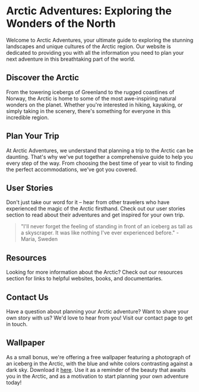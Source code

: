 <!--font:Lato-->

# Arctic Adventures: Exploring the Wonders of the North

Welcome to Arctic Adventures, your ultimate guide to exploring the stunning landscapes and unique cultures of the Arctic region. Our website is dedicated to providing you with all the information you need to plan your next adventure in this breathtaking part of the world.

## Discover the Arctic

From the towering icebergs of Greenland to the rugged coastlines of Norway, the Arctic is home to some of the most awe-inspiring natural wonders on the planet. Whether you're interested in hiking, kayaking, or simply taking in the scenery, there's something for everyone in this incredible region.

## Plan Your Trip

At Arctic Adventures, we understand that planning a trip to the Arctic can be daunting. That's why we've put together a comprehensive guide to help you every step of the way. From choosing the best time of year to visit to finding the perfect accommodations, we've got you covered.

## User Stories

Don't just take our word for it – hear from other travelers who have experienced the magic of the Arctic firsthand. Check out our user stories section to read about their adventures and get inspired for your own trip.

> "I'll never forget the feeling of standing in front of an iceberg as tall as a skyscraper. It was like nothing I've ever experienced before." - Maria, Sweden

## Resources

Looking for more information about the Arctic? Check out our resources section for links to helpful websites, books, and documentaries.

## Contact Us

Have a question about planning your Arctic adventure? Want to share your own story with us? We'd love to hear from you! Visit our contact page to get in touch.

## Wallpaper

As a small bonus, we're offering a free wallpaper featuring a photograph of an iceberg in the Arctic, with the blue and white colors contrasting against a dark sky. Download it [here](#). Use it as a reminder of the beauty that awaits you in the Arctic, and as a motivation to start planning your own adventure today!

<!--

Write me content for website with wallpaper which alt text is:

"A photograph of an iceberg in the Arctic, with the blue and white colors contrasting against a dark sky."

The name/title of the page should not be 1:1 copy of the alt text but rather a real content of the website which is using this wallpaper.

- Use markdown format 
- Start with heading
- Heading should be short and concise
- The content should look like a real website 
- The website should not be about the wallpaper, wallpaper is just a related background
- Heading should be contain work "wallpaper" or "background"
- Include real sections like references, contact, user stories, etc. use things relevant to the page purpose.
- Feel free to use structure like headings, bullets, numbering, blockquotes, paragraphs, horizontal lines, etc.
- You can use formatting like bold or _italic_
- You can include UTF-8 emojis
- Links should be only #hash anchors (and you can refer to the document itself)
- Do not include images


---


# Arctic Adventures: Exploring the Wonders of the North

Welcome to Arctic Adventures, your ultimate guide to exploring the stunning landscapes and unique cultures of the Arctic region. Our website is dedicated to providing you with all the information you need to plan your next adventure in this breathtaking part of the world.

## Discover the Arctic

From the towering icebergs of Greenland to the rugged coastlines of Norway, the Arctic is home to some of the most awe-inspiring natural wonders on the planet. Whether you're interested in hiking, kayaking, or simply taking in the scenery, there's something for everyone in this incredible region.

## Plan Your Trip

At Arctic Adventures, we understand that planning a trip to the Arctic can be daunting. That's why we've put together a comprehensive guide to help you every step of the way. From choosing the best time of year to visit to finding the perfect accommodations, we've got you covered.

## User Stories

Don't just take our word for it – hear from other travelers who have experienced the magic of the Arctic firsthand. Check out our user stories section to read about their adventures and get inspired for your own trip.

> "I'll never forget the feeling of standing in front of an iceberg as tall as a skyscraper. It was like nothing I've ever experienced before." - Maria, Sweden

## Resources

Looking for more information about the Arctic? Check out our resources section for links to helpful websites, books, and documentaries.

## Contact Us

Have a question about planning your Arctic adventure? Want to share your own story with us? We'd love to hear from you! Visit our contact page to get in touch.

## Wallpaper

As a small bonus, we're offering a free wallpaper featuring a photograph of an iceberg in the Arctic, with the blue and white colors contrasting against a dark sky. Download it [here](#). Use it as a reminder of the beauty that awaits you in the Arctic, and as a motivation to start planning your own adventure today!

-->
